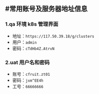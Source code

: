 #常用账号及服务器地址信息
----------------------
### 1.qa 环境 k8s 管理界面

- 地址：`https://117.50.39.18/g/clusters`
- 用户：`admin`
- 密码：`cTdHb4Z.AtrvN`

### 2.uat 用户名和密码

- 账号：`cfruit.zt01`
- 密码：`jxm^EE4h`
- 工号：`66666666`

